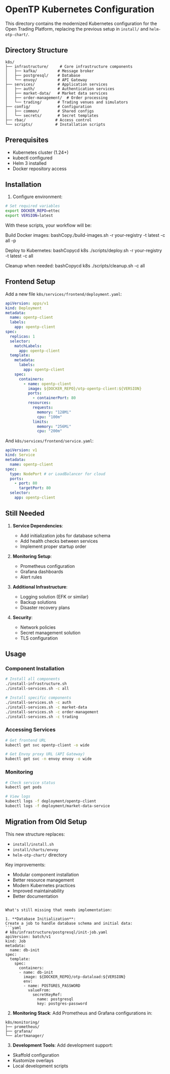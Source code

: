 # OpenTP Kubernetes Configuration

This directory contains the modernized Kubernetes configuration for the Open Trading Platform, replacing the previous setup in `install/` and `helm-otp-chart/`.

## Directory Structure

```
k8s/
├── infrastructure/     # Core infrastructure components
│   ├── kafka/         # Message broker
│   ├── postgresql/    # Database
│   └── envoy/         # API Gateway
├── services/          # Application services
│   ├── auth/          # Authentication services
│   ├── market-data/   # Market data services
│   ├── order-management/  # Order processing
│   └── trading/       # Trading venues and simulators
├── config/            # Configuration
│   ├── common/        # Shared configs
│   └── secrets/       # Secret templates
├── rbac/             # Access control
└── scripts/          # Installation scripts
```

## Prerequisites

- Kubernetes cluster (1.24+)
- kubectl configured
- Helm 3 installed
- Docker repository access

## Installation

1. Configure environment:

```bash
# Set required variables
export DOCKER_REPO=ettec
export VERSION=latest
```

With these scripts, your workflow will be:

Build Docker images:
bashCopy./build-images.sh -r your-registry -t latest -c all -p

Deploy to Kubernetes:
bashCopycd k8s
./scripts/deploy.sh -r your-registry -t latest -c all

Cleanup when needed:
bashCopycd k8s
./scripts/cleanup.sh -c all

## Frontend Setup

Add a new file `k8s/services/frontend/deployment.yaml`:

```yaml
apiVersion: apps/v1
kind: Deployment
metadata:
  name: opentp-client
  labels:
    app: opentp-client
spec:
  replicas: 1
  selector:
    matchLabels:
      app: opentp-client
  template:
    metadata:
      labels:
        app: opentp-client
    spec:
      containers:
        - name: opentp-client
          image: ${DOCKER_REPO}/otp-opentp-client:${VERSION}
          ports:
            - containerPort: 80
          resources:
            requests:
              memory: "128Mi"
              cpu: "100m"
            limits:
              memory: "256Mi"
              cpu: "200m"
```

And `k8s/services/frontend/service.yaml`:

```yaml
apiVersion: v1
kind: Service
metadata:
  name: opentp-client
spec:
  type: NodePort # or LoadBalancer for cloud
  ports:
    - port: 80
      targetPort: 80
  selector:
    app: opentp-client
```

## Still Needed

1. **Service Dependencies**:

   - Add initialization jobs for database schema
   - Add health checks between services
   - Implement proper startup order

2. **Monitoring Setup**:

   - Prometheus configuration
   - Grafana dashboards
   - Alert rules

3. **Additional Infrastructure**:

   - Logging solution (EFK or similar)
   - Backup solutions
   - Disaster recovery plans

4. **Security**:
   - Network policies
   - Secret management solution
   - TLS configuration

## Usage

### Component Installation

```bash
# Install all components
./install-infrastructure.sh
./install-services.sh -c all

# Install specific components
./install-services.sh -c auth
./install-services.sh -c market-data
./install-services.sh -c order-management
./install-services.sh -c trading
```

### Accessing Services

```bash
# Get frontend URL
kubectl get svc opentp-client -o wide

# Get Envoy proxy URL (API Gateway)
kubectl get svc -n envoy envoy -o wide
```

### Monitoring

```bash
# Check service status
kubectl get pods

# View logs
kubectl logs -f deployment/opentp-client
kubectl logs -f deployment/market-data-service
```

## Migration from Old Setup

This new structure replaces:

- `install/install.sh`
- `install/charts/envoy`
- `helm-otp-chart/` directory

Key improvements:

- Modular component installation
- Better resource management
- Modern Kubernetes practices
- Improved maintainability
- Better documentation

````

What's still missing that needs implementation:

1. **Database Initialization**:
Create a job to handle database schema and initial data:
```yaml
# k8s/infrastructure/postgresql/init-job.yaml
apiVersion: batch/v1
kind: Job
metadata:
  name: db-init
spec:
  template:
    spec:
      containers:
      - name: db-init
        image: ${DOCKER_REPO}/otp-dataload:${VERSION}
        env:
        - name: POSTGRES_PASSWORD
          valueFrom:
            secretKeyRef:
              name: postgresql
              key: postgres-password
````

2. **Monitoring Stack**:
   Add Prometheus and Grafana configurations in:

```
k8s/monitoring/
├── prometheus/
├── grafana/
└── alertmanager/
```

3. **Development Tools**:
   Add development support:

- Skaffold configuration
- Kustomize overlays
- Local development scripts
